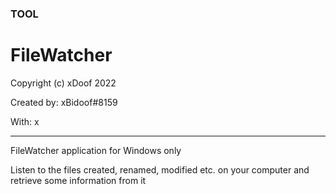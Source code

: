 ### TOOL
# FileWatcher
Copyright (c) xDoof 2022

Created by: xBidoof#8159

With: x

--------------------------------------------
FileWatcher application for Windows only

Listen to the files created, renamed, modified etc. on your computer and retrieve some information from it
